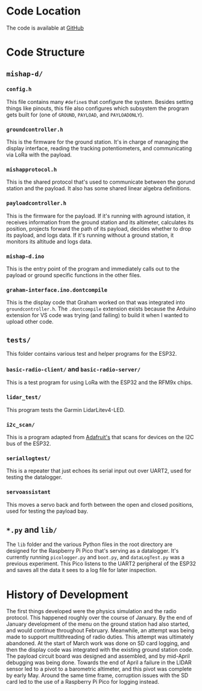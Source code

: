 # Code Location
The code is available at [GitHub](https://github.com/rivques/mishap-d)
# Code Structure
## `mishap-d/`
### `config.h`
This file contains many `#define`s that configure the system. Besides setting things like pinouts, this file also configures which subsystem the program gets built for (one of `GROUND`, `PAYLOAD`, and `PAYLOADONLY`).
### `groundcontroller.h`
This is the firmware for the ground station. It's in charge of managing the display interface, reading the tracking potentiometers, and communicating via LoRa with the payload. 
### `mishapprotocol.h`
This is the shared protocol that's used to communicate between the gorund station and the payload. It also has some shared linear algebra definitions.
### `payloadcontroller.h`
This is the firmware for the payload. If it's running with aground istation, it receives information from the ground station and its altimeter, calculates its position, projects forward the path of its payload, decides whether to drop its payload, and logs data. If it's running without a ground station, it monitors its altitude and logs data.
### `mishap-d.ino`
This is the entry point of the program and immediately calls out to the payload or ground specific functions in the other files.
### `graham-interface.ino.dontcompile`
This is the display code that Graham worked on that was integrated into `groundcontroller.h`. The `.dontcompile` extension exists because the Arduino extension for VS code was trying (and failing) to build it when I wanted to upload other code.
## `tests/`
This folder contains various test and helper programs for the ESP32. 
### `basic-radio-client/` and `basic-radio-server/`
This is a test program for using LoRa with the ESP32 and the RFM9x chips.
### `lidar_test/`
This program tests the Garmin LidarLitev4-LED.
### `i2c_scan/`
This is a program adapted from [Adafruit's](https://learn.adafruit.com/scanning-i2c-addresses/arduino) that scans for devices on the I2C bus of the ESP32.
### `seriallogtest/`
This is a repeater that just echoes its serial input out over UART2, used for testing the datalogger.
### `servoassistant`
This moves a servo back and forth between the open and closed positions, used for testing the payload bay.
## `*.py` and `lib/`
The `lib` folder and the various Python files in the root directory are designed for the Raspberry Pi Pico that's serving
as a datalogger. It's currently running `picologger.py` and `boot.py`, and `dataLogTest.py` was a previous experiment. This Pico listens to the UART2 peripheral of the ESP32 and saves all the data it sees to a log file for later inspection.
# History of Development
The first things developed were the physics simulation and the radio protocol. This happened roughly over the course of January. By the end of January development of the menu on the ground station had also started, and would continue throughout February. Meanwhile, an attempt was being made to support multithreading of radio duties. This attempt was ultimately abandoned. At the start of March work was done on SD card logging, and then the display code was integrated with the existing ground station code. The payload circuit board was designed and assembled, and by mid-April debugging was being done. Towards the end of April a failure in the LIDAR sensor led to a pivot to a barometric altimeter, and this pivot was complete by early May. Around the same time frame, corruption issues with the SD card led to the use of a Raspberry Pi Pico for logging instead.